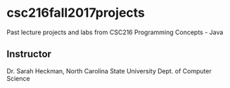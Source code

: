 # csc216fall2017projects
Past lecture projects and labs from CSC216 Programming Concepts - Java

## Instructor
Dr. Sarah Heckman, North Carolina State University Dept. of Computer Science
